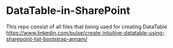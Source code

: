 # DataTable-in-SharePoint
This repo consist of all files that being used for creating DataTable
https://www.linkedin.com/pulse/create-intuitive-datatable-using-sharepoint-list-bootstrap-annam/
